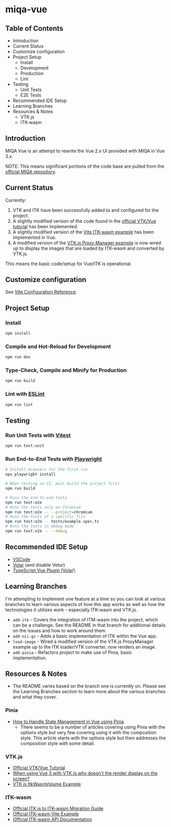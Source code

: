 # miqa-vue

## Table of Contents
- Introduction
- Current Status
- Customize configuration
- Project Setup
    - Install
    - Development
    - Production
    - Lint
- Testing
    - Unit Tests
    - E2E Tests
- Recommended IDE Setup
- Learning Branches
- Resources & Notes
    - VTK.js
    - ITK-wasm

## Introduction
MIQA Vue is an attempt to rewrite the Vue 2.x UI provided with MIQA in Vue 3.x.

NOTE: This means significant portions of the code base are pulled from the [official MIQA repository](https://github.com/OpenImaging/miqa/web_client).

## Current Status
Currently:
1. VTK and ITK have been successfully added to and configured for the project.
2. A slightly modified version of the code found in the [official VTK/Vue tutorial](https://kitware.github.io/vtk-js/docs/vtk_vue.html) has been implemented.
3. A slightly modified version of the [Vite ITK-wasm example](https://github.com/InsightSoftwareConsortium/itk-wasm/tree/main/examples/vite) has been implemented in Vue.
4. A modified version of the [VTK.js Proxy Manager example](https://kitware.github.io/vtk-js/examples/ProxyManager.html) is now wired up to display the images that are loaded by ITK-wasm and converted by VTK.js.

This means the basic code/setup for Vue/ITK is operational.

## Customize configuration

See [Vite Configuration Reference](https://vitejs.dev/config/).

## Project Setup

### Install

```sh
npm install
```

### Compile and Hot-Reload for Development

```sh
npm run dev
```

### Type-Check, Compile and Minify for Production

```sh
npm run build
```

### Lint with [ESLint](https://eslint.org/)
```sh
npm run lint
```

## Testing

### Run Unit Tests with [Vitest](https://vitest.dev/)

```sh
npm run test:unit
```

### Run End-to-End Tests with [Playwright](https://playwright.dev)

```sh
# Install browsers for the first run
npx playwright install

# When testing on CI, must build the project first
npm run build

# Runs the end-to-end tests
npm run test:e2e
# Runs the tests only on Chromium
npm run test:e2e -- --project=chromium
# Runs the tests of a specific file
npm run test:e2e -- tests/example.spec.ts
# Runs the tests in debug mode
npm run test:e2e -- --debug
```


## Recommended IDE Setup
- [VSCode](https://code.visualstudio.com/)
- [Volar](https://marketplace.visualstudio.com/items?itemName=Vue.volar) (and disable Vetur)
- [TypeScript Vue Plugin (Volar)](https://marketplace.visualstudio.com/items?itemName=Vue.vscode-typescript-vue-plugin).

## Learning Branches
I'm attempting to implement one feature at a time so you can look at various branches to learn various aspects of how this app works as well as how the technologies it utilizes work - especially ITK-wasm and VTK.js.

- `add-itk` - Covers the integration of ITM-wasm into the project, which can be a challenge. See the README in that branch for additional details on the issues and how to work around them.
- `add-nii-gz` - Adds a basic implementation of ITK within the Vue app.
- `load-image` - Wired a modified version of the VTK.js ProxyManager example up to the ITK loader/VTK converter, now renders an image.
- `add-pinia` - Refactors project to make use of Pinia, basic implementation.

## Resources & Notes
- The README varies based on the branch one is currently on. Please see the Learning Branches section to learn more about the various branches and what they cover.

### Pinia
- [How to Handle State Management in Vue using Pinia](https://coderpad.io/blog/development/how-to-handle-state-management-in-vue-using-pinia/)
  - There seems to be a number of articles covering using Pinia with the options style but very few covering using it with the composition style. This article starts with the options style but then addresses the composition style with some detail.

### VTK.js
- [Official VTK/Vue Tutorial](https://kitware.github.io/vtk-js/docs/vtk_vue.html)
- [When using Vue 3 with VTK.js why doesn't the render display on the screen?](https://stackoverflow.com/questions/75724232/when-using-vue-3-with-vtk-js-why-doesnt-the-render-display-on-the-screen)
- [VTK.js ItkWasmVolume Example](https://kitware.github.io/vtk-js/examples/ItkWasmVolume.html)

### ITK-wasm
- [Official ITK.js to ITK-wasm Migration Guide](https://wasm.itk.org/docs/itk_js_to_itk_wasm_migration_guide)
- [Official ITK-wasm Vite Example](https://github.com/InsightSoftwareConsortium/itk-wasm/tree/main/examples/vite)
- [Official ITK-wasm API Documentation](https://wasm.itk.org/api/)
